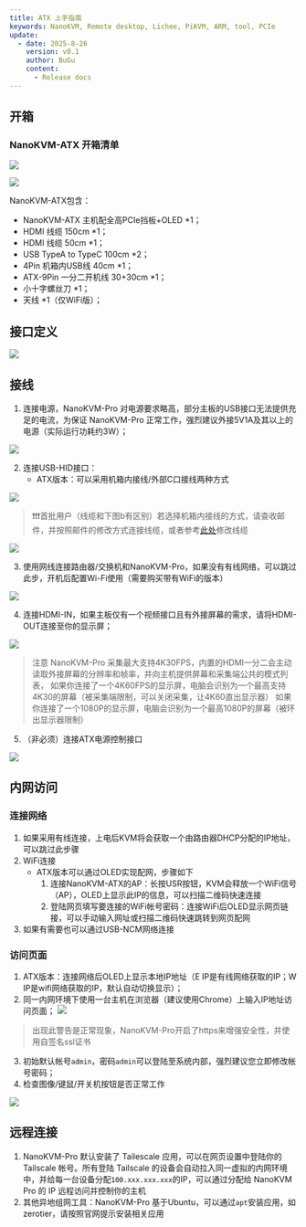 ```yaml
---
title: ATX 上手指南
keywords: NanoKVM, Remote desktop, Lichee, PiKVM, ARM, tool, PCIe
update:
  - date: 2025-8-26
    version: v0.1
    author: BuGu
    content:
      - Release docs
---
```


## 开箱

### NanoKVM-ATX 开箱清单
![](./../../../assets/NanoKVM/pro/start/unbox1.png)

![](./../../../assets/NanoKVM/pro/start/unbox2.png)

NanoKVM-ATX包含：
+ NanoKVM-ATX 主机配全高PCIe挡板+OLED *1；
+ HDMI 线缆 150cm *1；
+ HDMI 线缆 50cm *1；
+ USB TypeA to TypeC 100cm *2；
+ 4Pin 机箱内USB线 40cm *1；
+ ATX-9Pin 一分二开机线 30+30cm *1；
+ 小十字螺丝刀 *1；
+ 天线 *1（仅WiFi版）；

## 接口定义

![](./../../../assets/NanoKVM/pro/start/ATX-Interface.jpg)

## 接线

1. 连接电源，NanoKVM-Pro 对电源要求略高，部分主板的USB接口无法提供充足的电流，为保证 NanoKVM-Pro 正常工作，强烈建议外接5V1A及其以上的电源（实际运行功耗约3W）；

![](./../../../assets/NanoKVM/pro/start/01_Power.png)

2. 连接USB-HID接口：
    + ATX版本：可以采用机箱内接线/外部C口接线两种方式

![](./../../../assets/NanoKVM/pro/start/02_USB.png)

> ❗❗❗首批用户（线缆和下图b有区别）若选择机箱内接线的方式，请查收邮件，并按照邮件的修改方式连接线缆，或者参考[此处](https://wiki.sipeed.com/nanokvmpro-usb)修改线缆

![](./../../../assets/NanoKVM/pro/start/cable.png)

3. 使用网线连接路由器/交换机和NanoKVM-Pro，如果没有有线网络，可以跳过此步，开机后配置Wi-Fi使用（需要购买带有WiFi的版本）

![](./../../../assets/NanoKVM/pro/start/05_ETH.png)

4. 连接HDMI-IN，如果主板仅有一个视频接口且有外接屏幕的需求，请将HDMI-OUT连接至你的显示屏；

![](./../../../assets/NanoKVM/pro/start/06_HDMI.png)

> 注意 NanoKVM-Pro 采集最大支持4K30FPS，内置的HDMI一分二会主动读取外接屏幕的分辨率和帧率，并向主机提供屏幕和采集端公共的模式列表，
>   如果你连接了一个4K60FPS的显示屏，电脑会识别为一个最高支持4K30的屏幕（被采集端限制，可以关闭采集，让4K60直出显示器）
>   如果你连接了一个1080P的显示屏，电脑会识别为一个最高1080P的屏幕（被环出显示器限制）
5. （非必须）连接ATX电源控制接口

![](./../../../assets/NanoKVM/pro/start/07_ATX.png)


## 内网访问

### 连接网络

1. 如果采用有线连接，上电后KVM将会获取一个由路由器DHCP分配的IP地址，可以跳过此步骤
2. WiFi连接
    + ATX版本可以通过OLED实现配网，步骤如下
        1. 连接NanoKVM-ATX的AP：长按USR按钮，KVM会释放一个WiFi信号（AP），OLED上显示此IP的信息，可以扫描二维码快速连接
        2. 登陆网页填写要连接的WiFi帐号密码：连接WiFi后OLED显示网页链接，可以手动输入网址或扫描二维码快速跳转到网页配网
3. 如果有需要也可以通过USB-NCM网络连接

### 访问页面

1. ATX版本：连接网络后OLED上显示本地IP地址（E IP是有线网络获取的IP；W IP是wifi网络获取的IP，默认自动切换显示）；
2. 同一内网环境下使用一台主机在浏览器（建议使用Chrome）上输入IP地址访问页面；
![](./../../../assets/NanoKVM/pro/start/SSL.png)
> 出现此警告是正常现象，NanoKVM-Pro开启了https来增强安全性，并使用自签名ssl证书
3. 初始默认帐号`admin`，密码`admin`可以登陆至系统内部，强烈建议您立即修改帐号密码；
4. 检查图像/键鼠/开关机按钮是否正常工作

![](./../../../assets/NanoKVM/pro/start/nanokvm4K.png)


## 远程连接

1. NanoKVM-Pro 默认安装了 Tailescale 应用，可以在网页设置中登陆你的 Tailscale 帐号。所有登陆 Tailscale 的设备会自动拉入同一虚拟的内网环境中，并给每一台设备分配`100.xxx.xxx.xxx`的IP，可以通过分配给 NanoKVM Pro 的 IP 远程访问并控制你的主机
2. 其他异地组网工具：NanoKVM-Pro 基于Ubuntu，可以通过`apt`安装应用，如zerotier，请按照官网提示安装相关应用